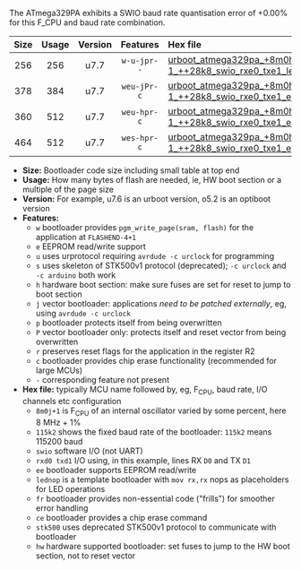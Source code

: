 The ATmega329PA exhibits a SWIO baud rate quantisation error of +0.00% for this F_CPU and baud rate combination.

|Size|Usage|Version|Features|Hex file|
|:-:|:-:|:-:|:-:|:--|
|256|256|u7.7|`w-u-jpr--`|[urboot_atmega329pa_+8m0h-1_++28k8_swio_rxe0_txe1_lednop.hex](https://raw.githubusercontent.com/stefanrueger/urboot.hex/main/mcus/atmega329pa/internal_oscillator/fcpu_+8m0h-1/br_++28k8/urboot_atmega329pa_+8m0h-1_++28k8_swio_rxe0_txe1_lednop.hex)|
|378|384|u7.7|`weu-jPr-c`|[urboot_atmega329pa_+8m0h-1_++28k8_swio_rxe0_txe1_ee_lednop_fr_ce.hex](https://raw.githubusercontent.com/stefanrueger/urboot.hex/main/mcus/atmega329pa/internal_oscillator/fcpu_+8m0h-1/br_++28k8/urboot_atmega329pa_+8m0h-1_++28k8_swio_rxe0_txe1_ee_lednop_fr_ce.hex)|
|360|512|u7.7|`weu-hpr-c`|[urboot_atmega329pa_+8m0h-1_++28k8_swio_rxe0_txe1_ee_lednop_fr_ce_hw.hex](https://raw.githubusercontent.com/stefanrueger/urboot.hex/main/mcus/atmega329pa/internal_oscillator/fcpu_+8m0h-1/br_++28k8/urboot_atmega329pa_+8m0h-1_++28k8_swio_rxe0_txe1_ee_lednop_fr_ce_hw.hex)|
|464|512|u7.7|`wes-hpr-c`|[urboot_atmega329pa_+8m0h-1_++28k8_swio_rxe0_txe1_ee_lednop_fr_ce_stk500_hw.hex](https://raw.githubusercontent.com/stefanrueger/urboot.hex/main/mcus/atmega329pa/internal_oscillator/fcpu_+8m0h-1/br_++28k8/urboot_atmega329pa_+8m0h-1_++28k8_swio_rxe0_txe1_ee_lednop_fr_ce_stk500_hw.hex)|

- **Size:** Bootloader code size including small table at top end
- **Usage:** How many bytes of flash are needed, ie, HW boot section or a multiple of the page size
- **Version:** For example, u7.6 is an urboot version, o5.2 is an optiboot version
- **Features:**
  + `w` bootloader provides `pgm_write_page(sram, flash)` for the application at `FLASHEND-4+1`
  + `e` EEPROM read/write support
  + `u` uses urprotocol requiring `avrdude -c urclock` for programming
  + `s` uses skeleton of STK500v1 protocol (deprecated); `-c urclock` and `-c arduino` both work
  + `h` hardware boot section: make sure fuses are set for reset to jump to boot section
  + `j` vector bootloader: applications *need to be patched externally*, eg, using `avrdude -c urclock`
  + `p` bootloader protects itself from being overwritten
  + `P` vector bootloader only: protects itself and reset vector from being overwritten
  + `r` preserves reset flags for the application in the register R2
  + `c` bootloader provides chip erase functionality (recommended for large MCUs)
  + `-` corresponding feature not present
- **Hex file:** typically MCU name followed by, eg, F<sub>CPU</sub>, baud rate, I/O channels etc configuration
  + `8m0j+1` is F<sub>CPU</sub> of an internal oscillator varied by some percent, here 8 MHz + 1%
  + `115k2` shows the fixed baud rate of the bootloader: `115k2` means 115200 baud
  + `swio` software I/O (not UART)
  + `rxd0 txd1` I/O using, in this example, lines RX `D0` and TX `D1`
  + `ee` bootloader supports EEPROM read/write
  + `lednop` is a template bootloader with `mov rx,rx` nops as placeholders for LED operations
  + `fr` bootloader provides non-essential code ("frills") for smoother error handling
  + `ce` bootloader provides a chip erase command
  + `stk500` uses deprecated STK500v1 protocol to communicate with bootloader
  + `hw` hardware supported bootloader: set fuses to jump to the HW boot section, not to reset vector
